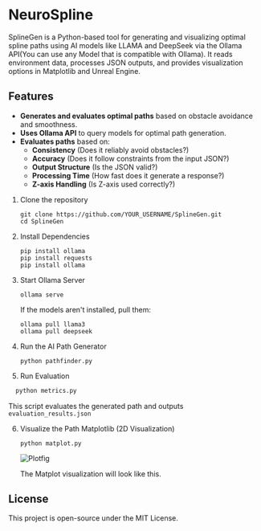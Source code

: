 # NeuroSpline
SplineGen is a Python-based tool for generating and visualizing optimal spline paths using AI models like LLAMA and DeepSeek via the Ollama API(You can use any Model that is compatible with Ollama). It reads environment data, processes JSON outputs, and provides visualization options in Matplotlib and Unreal Engine.

## Features
- **Generates and evaluates optimal paths** based on obstacle avoidance and smoothness.
- **Uses Ollama API** to query models for optimal path generation.
- **Evaluates paths** based on:
  -  **Consistency** (Does it reliably avoid obstacles?)
  -  **Accuracy** (Does it follow constraints from the input JSON?)
  -  **Output Structure** (Is the JSON valid?)
  -  **Processing Time** (How fast does it generate a response?)
  -  **Z-axis Handling** (Is Z-axis used correctly?)

1. Clone the repository
   ```commandline
   git clone https://github.com/YOUR_USERNAME/SplineGen.git
   cd SplineGen
   ```
2. Install Dependencies
   ```commandline
   pip install ollama
   pip install requests
   pip install ollama
   ```
3. Start Ollama Server
   ```commandline
   ollama serve
   ```
   If the models aren't installed, pull them:
   ```commandline
   ollama pull llama3
   ollama pull deepseek
   ```
4. Run the AI Path Generator
   ```commandline
   python pathfinder.py
   ```
5. Run Evaluation
  ```sh
    python metrics.py
  ```
  This script evaluates the generated path and outputs `evaluation_results.json`

6. Visualize the Path
   Matplotlib (2D Visualization)
   ```commandline
   python matplot.py
   ```
   ![Plotfig](https://github.com/user-attachments/assets/03837d76-c74d-41b5-9696-5c024b853d97)


   The Matplot visualization will look like this.


## License
This project is open-source under the MIT License.
